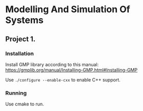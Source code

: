 # Modelling And Simulation Of Systems
## Project 1.

### Installation

Install GMP library according to this manual: https://gmplib.org/manual/Installing-GMP.html#Installing-GMP

Use `./configure --enable-cxx` to enable C++ support.

### Running

Use cmake to run.
